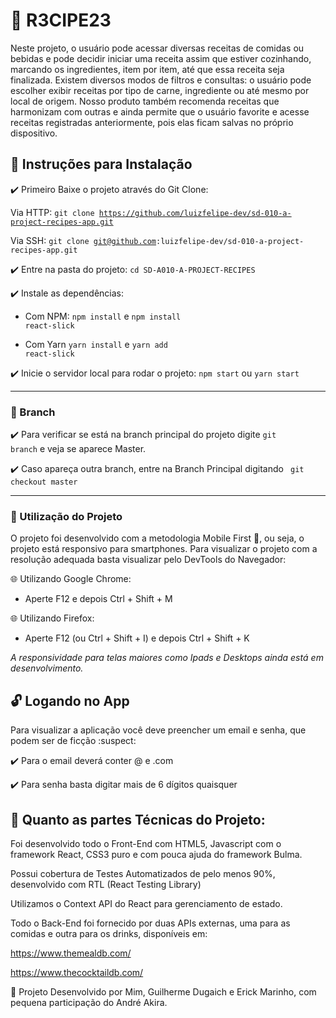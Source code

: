 # :tropical_drink: R3CIPE23

Neste projeto, o usuário pode acessar diversas receitas de comidas ou bebidas e pode decidir iniciar uma receita assim que estiver cozinhando, marcando os ingredientes, item por item, até que essa receita seja finalizada. Existem diversos modos de filtros e consultas: o usuário pode escolher exibir receitas por tipo de carne, ingrediente ou até mesmo por local de origem. Nosso produto também recomenda receitas que harmonizam com outras e ainda permite que o usuário favorite e acesse receitas registradas anteriormente, pois elas ficam salvas no próprio dispositivo.

## :pushpin: Instruções para Instalação

:heavy_check_mark: Primeiro Baixe o projeto através do Git Clone:

Via HTTP: <code>git clone https://github.com/luizfelipe-dev/sd-010-a-project-recipes-app.git</code>

Via SSH: <code>git clone git@github.com:luizfelipe-dev/sd-010-a-project-recipes-app.git</code>
 
:heavy_check_mark: Entre na pasta do projeto:
<code>cd SD-A010-A-PROJECT-RECIPES</code>

:heavy_check_mark: Instale as dependências: 

- Com NPM: <code>npm install</code> e <code>npm install react-slick</code>

- Com Yarn <code>yarn install</code> e <code>yarn add react-slick</code>

:heavy_check_mark: Inicie o servidor local para rodar o projeto: <code>npm start</code> ou <code>yarn start</code>

----------------------------------------------------------------------------------------

### :pushpin: Branch

:heavy_check_mark: Para verificar se está na branch principal do projeto digite <code>git branch</code> e veja se aparece Master. 

:heavy_check_mark:  Caso apareça outra branch, entre na Branch Principal digitando <code> git checkout master </code>

----------------------------------------------------------------------------------------
### :pushpin: Utilização do Projeto

O projeto foi desenvolvido com a metodologia Mobile First :iphone:, ou seja, o projeto está responsivo para smartphones.
Para visualizar o projeto com a resolução adequada basta visualizar pelo DevTools do Navegador:

:globe_with_meridians: Utilizando Google Chrome:
- Aperte F12 e depois Ctrl + Shift + M

:globe_with_meridians: Utilizando Firefox:
- Aperte F12 (ou Ctrl + Shift + I) e depois Ctrl + Shift + K

*A responsividade para telas maiores como Ipads e Desktops ainda está em desenvolvimento.*

## :unlock: Logando no App

Para visualizar a aplicação você deve preencher um email e senha, que podem ser de ficção :suspect:

:heavy_check_mark: Para o email deverá conter @ e .com

:heavy_check_mark: Para senha basta digitar mais de 6 dígitos quaisquer

## :hammer: Quanto as partes Técnicas do Projeto:

Foi desenvolvido todo o Front-End com HTML5, Javascript com o framework React, CSS3 puro e com pouca ajuda do framework Bulma.

Possui cobertura de Testes Automatizados de pelo menos 90%, desenvolvido com RTL (React Testing Library)

Utilizamos o Context API do React para gerenciamento de estado.

Todo o Back-End foi fornecido por duas APIs externas, uma para as comidas e outra para os drinks, disponíveis em: 

https://www.themealdb.com/

https://www.thecocktaildb.com/

:man: Projeto Desenvolvido por Mim, Guilherme Dugaich e Erick Marinho, com pequena participação do André Akira.
